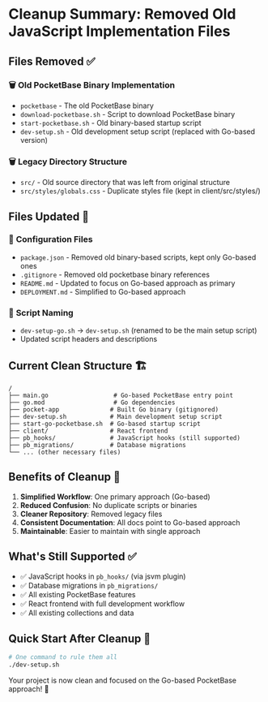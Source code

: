 # Cleanup Summary: Removed Old JavaScript Implementation Files

## Files Removed ✅

### 🗑️ **Old PocketBase Binary Implementation**
- `pocketbase` - The old PocketBase binary
- `download-pocketbase.sh` - Script to download PocketBase binary
- `start-pocketbase.sh` - Old binary-based startup script
- `dev-setup.sh` - Old development setup script (replaced with Go-based version)

### 🗑️ **Legacy Directory Structure**
- `src/` - Old source directory that was left from original structure
- `src/styles/globals.css` - Duplicate styles file (kept in client/src/styles/)

## Files Updated 🔄

### 📝 **Configuration Files**
- `package.json` - Removed old binary-based scripts, kept only Go-based ones
- `.gitignore` - Removed old pocketbase binary references
- `README.md` - Updated to focus on Go-based approach as primary
- `DEPLOYMENT.md` - Simplified to Go-based approach

### 📝 **Script Naming**
- `dev-setup-go.sh` → `dev-setup.sh` (renamed to be the main setup script)
- Updated script headers and descriptions

## Current Clean Structure 🏗️

```
/
├── main.go                  # Go-based PocketBase entry point
├── go.mod                   # Go dependencies
├── pocket-app              # Built Go binary (gitignored)
├── dev-setup.sh            # Main development setup script
├── start-go-pocketbase.sh  # Go-based startup script
├── client/                 # React frontend
├── pb_hooks/               # JavaScript hooks (still supported)
├── pb_migrations/          # Database migrations
└── ... (other necessary files)
```

## Benefits of Cleanup 🎯

1. **Simplified Workflow**: One primary approach (Go-based)
2. **Reduced Confusion**: No duplicate scripts or binaries
3. **Cleaner Repository**: Removed legacy files
4. **Consistent Documentation**: All docs point to Go-based approach
5. **Maintainable**: Easier to maintain with single approach

## What's Still Supported ✅

- ✅ JavaScript hooks in `pb_hooks/` (via jsvm plugin)
- ✅ Database migrations in `pb_migrations/`
- ✅ All existing PocketBase features
- ✅ React frontend with full development workflow
- ✅ All existing collections and data

## Quick Start After Cleanup 🚀

```bash
# One command to rule them all
./dev-setup.sh
```

Your project is now clean and focused on the Go-based PocketBase approach! 🎉
